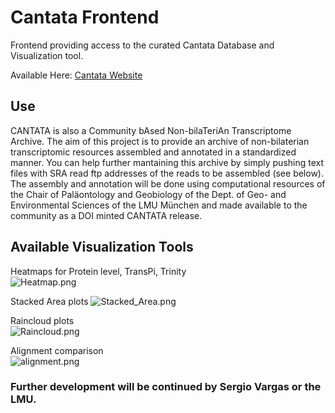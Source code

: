 # Cantata Frontend  
Frontend providing access to the curated Cantata Database and Visualization tool.

Available Here: [Cantata Website](https://cantatadb-8f2293883fc5.herokuapp.com/)

## Use 
CANTATA is also a Community bAsed Non-bilaTeriAn Transcriptome Archive. The aim of this project is to provide an archive of non-bilaterian transcriptomic resources assembled and annotated in a standardized manner.
You can help further mantaining this archive by simply pushing text files with SRA read ftp addresses of the reads to be assembled (see below). 
The assembly and annotation will be done using computational resources of the Chair of Paläontology and Geobiology of the Dept. of Geo- and Environmental Sciences of the LMU München and made available to the community as a DOI minted CANTATA release.

## Available Visualization Tools  
Heatmaps for Protein level, TransPi, Trinity  
![Heatmap.png](https://github.com/AlexanderFastner/cantata_frontend/blob/main/app/assets/heatmap_example.png)  

Stacked Area plots
![Stacked_Area.png](https://github.com/AlexanderFastner/cantata_frontend/blob/main/app/assets/stacked_area_example.png)  

Raincloud plots  
![Raincloud.png](https://github.com/AlexanderFastner/cantata_frontend/blob/main/app/assets/raincloud_example.png)  

Alignment comparison  
![alignment.png](https://github.com/AlexanderFastner/cantata_frontend/blob/main/app/assets/alignment_example.png)  

### Further development will be continued by Sergio Vargas or the LMU. 
